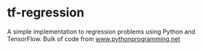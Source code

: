 # tf-regression
A simple implementation to regression problems using Python and TensorFlow. Bulk of code from www.pythonprogramming.net
